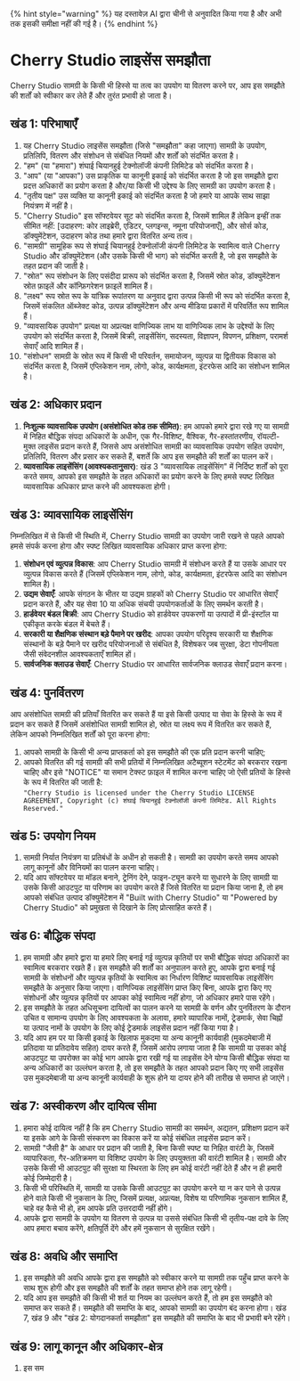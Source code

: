 
{% hint style="warning" %}
यह दस्तावेज़ AI द्वारा चीनी से अनुवादित किया गया है और अभी तक इसकी समीक्षा नहीं की गई है।
{% endhint %}

# Cherry Studio लाइसेंस समझौता

Cherry Studio सामग्री के किसी भी हिस्से या तत्व का उपयोग या वितरण करने पर, आप इस समझौते की शर्तों को स्वीकार कर लेते हैं और तुरंत प्रभावी हो जाता है।

## खंड 1: परिभाषाएँ

1. यह Cherry Studio लाइसेंस समझौता (जिसे "समझौता" कहा जाएगा) सामग्री के उपयोग, प्रतिलिपि, वितरण और संशोधन से संबंधित नियमों और शर्तों को संदर्भित करता है।
2. "हम" (या "हमारा") शंघाई चियानहुई टेक्नोलॉजी कंपनी लिमिटेड को संदर्भित करता है।
3. "आप" (या "आपका") उस प्राकृतिक या कानूनी इकाई को संदर्भित करता है जो इस समझौते द्वारा प्रदत्त अधिकारों का प्रयोग करता है और/या किसी भी उद्देश्य के लिए सामग्री का उपयोग करता है।
4. "तृतीय पक्ष" उस व्यक्ति या कानूनी इकाई को संदर्भित करता है जो हमारे या आपके साथ साझा नियंत्रण में नहीं है।
5. "Cherry Studio" इस सॉफ्टवेयर सूट को संदर्भित करता है, जिसमें शामिल हैं लेकिन इन्हीं तक सीमित नहीं: [उदाहरण: कोर लाइब्रेरी, एडिटर, प्लगइन्स, नमूना परियोजनाएँ], और सोर्स कोड, डॉक्युमेंटेशन, उदाहरण कोड तथा हमारे द्वारा वितरित अन्य तत्व।
6. "सामग्री" सामूहिक रूप से शंघाई चियानहुई टेक्नोलॉजी कंपनी लिमिटेड के स्वामित्व वाले Cherry Studio और डॉक्युमेंटेशन (और उसके किसी भी भाग) को संदर्भित करती है, जो इस समझौते के तहत प्रदान की जाती है।
7. "स्रोत" रूप संशोधन के लिए पसंदीदा प्रारूप को संदर्भित करता है, जिसमें स्रोत कोड, डॉक्युमेंटेशन स्रोत फ़ाइलें और कॉन्फ़िगरेशन फ़ाइलें शामिल हैं।
8. "लक्ष्य" रूप स्रोत रूप के यांत्रिक रूपांतरण या अनुवाद द्वारा उत्पन्न किसी भी रूप को संदर्भित करता है, जिसमें संकलित ऑब्जेक्ट कोड, उत्पन्न डॉक्युमेंटेशन और अन्य मीडिया प्रकारों में परिवर्तित रूप शामिल हैं।
9. "व्यावसायिक उपयोग" प्रत्यक्ष या अप्रत्यक्ष वाणिज्यिक लाभ या वाणिज्यिक लाभ के उद्देश्यों के लिए उपयोग को संदर्भित करता है, जिसमें बिक्री, लाइसेंसिंग, सदस्यता, विज्ञापन, विपणन, प्रशिक्षण, परामर्श सेवाएँ आदि शामिल हैं।
10. "संशोधन" सामग्री के स्रोत रूप में किसी भी परिवर्तन, समायोजन, व्युत्पन्न या द्वितीयक विकास को संदर्भित करता है, जिसमें एप्लिकेशन नाम, लोगो, कोड, कार्यक्षमता, इंटरफेस आदि का संशोधन शामिल है।

## खंड 2: अधिकार प्रदान

1. **निःशुल्क व्यावसायिक उपयोग (असंशोधित कोड तक सीमित)**: हम आपको हमारे द्वारा रखे गए या सामग्री में निहित बौद्धिक संपदा अधिकारों के अधीन, एक गैर-विशिष्ट, वैश्विक, गैर-हस्तांतरणीय, रॉयल्टी-मुक्त लाइसेंस प्रदान करते हैं, जिससे आप असंशोधित सामग्री का व्यावसायिक उपयोग सहित उपयोग, प्रतिलिपि, वितरण और प्रसार कर सकते हैं, बशर्ते कि आप इस समझौते की शर्तों का पालन करें।
2. **व्यावसायिक लाइसेंसिंग (आवश्यकतानुसार)**: खंड 3 "व्यावसायिक लाइसेंसिंग" में निर्दिष्ट शर्तों को पूरा करते समय, आपको इस समझौते के तहत अधिकारों का प्रयोग करने के लिए हमसे स्पष्ट लिखित व्यावसायिक अधिकार प्राप्त करने की आवश्यकता होगी।

## खंड 3: व्यावसायिक लाइसेंसिंग

निम्नलिखित में से किसी भी स्थिति में, Cherry Studio सामग्री का उपयोग जारी रखने से पहले आपको हमसे संपर्क करना होगा और स्पष्ट लिखित व्यावसायिक अधिकार प्राप्त करना होगा:

1. **संशोधन एवं व्युत्पन्न विकास**: आप Cherry Studio सामग्री में संशोधन करते हैं या उसके आधार पर व्युत्पन्न विकास करते हैं (जिसमें एप्लिकेशन नाम, लोगो, कोड, कार्यक्षमता, इंटरफेस आदि का संशोधन शामिल है)।
2. **उद्यम सेवाएँ**: आपके संगठन के भीतर या उद्यम ग्राहकों को Cherry Studio पर आधारित सेवाएँ प्रदान करते हैं, और यह सेवा 10 या अधिक संचयी उपयोगकर्ताओं के लिए समर्थन करती है।
3. **हार्डवेयर बंडल बिक्री**: आप Cherry Studio को हार्डवेयर उपकरणों या उत्पादों में प्री-इंस्टॉल या एकीकृत करके बंडल में बेचते हैं।
4. **सरकारी या शैक्षणिक संस्थान बड़े पैमाने पर खरीद**: आपका उपयोग परिदृश्य सरकारी या शैक्षणिक संस्थानों के बड़े पैमाने पर खरीद परियोजनाओं से संबंधित है, विशेषकर जब सुरक्षा, डेटा गोपनीयता जैसी संवेदनशील आवश्यकताएँ शामिल हों।
5. **सार्वजनिक क्लाउड सेवाएँ**: Cherry Studio पर आधारित सार्वजनिक क्लाउड सेवाएँ प्रदान करना।

## खंड 4: पुनर्वितरण

आप असंशोधित सामग्री की प्रतियाँ वितरित कर सकते हैं या इसे किसी उत्पाद या सेवा के हिस्से के रूप में प्रदान कर सकते हैं जिसमें असंशोधित सामग्री शामिल हो, स्रोत या लक्ष्य रूप में वितरित कर सकते हैं, लेकिन आपको निम्नलिखित शर्तों को पूरा करना होगा:

1. आपको सामग्री के किसी भी अन्य प्राप्तकर्ता को इस समझौते की एक प्रति प्रदान करनी चाहिए;
2. आपको वितरित की गई सामग्री की सभी प्रतियों में निम्नलिखित अटैब्यूशन स्टेटमेंट को बरकरार रखना चाहिए और इसे "NOTICE" या समान टेक्स्ट फ़ाइल में शामिल करना चाहिए जो ऐसी प्रतियों के हिस्से के रूप में वितरित की जाती है:  
   `"Cherry Studio is licensed under the Cherry Studio LICENSE AGREEMENT, Copyright (c) शंघाई चियानहुई टेक्नोलॉजी कंपनी लिमिटेड. All Rights Reserved."`

## खंड 5: उपयोग नियम

1. सामग्री निर्यात नियंत्रण या प्रतिबंधों के अधीन हो सकती है। सामग्री का उपयोग करते समय आपको लागू कानूनों और विनियमों का पालन करना चाहिए।
2. यदि आप सॉफ्टवेयर या मॉडल बनाने, ट्रेनिंग देने, फाइन-ट्यून करने या सुधारने के लिए सामग्री या उसके किसी आउटपुट या परिणाम का उपयोग करते हैं जिसे वितरित या प्रदान किया जाना है, तो हम आपको संबंधित उत्पाद डॉक्युमेंटेशन में "Built with Cherry Studio" या "Powered by Cherry Studio" को प्रमुखता से दिखाने के लिए प्रोत्साहित करते हैं।

## खंड 6: बौद्धिक संपदा

1. हम सामग्री और हमारे द्वारा या हमारे लिए बनाई गई व्युत्पन्न कृतियों पर सभी बौद्धिक संपदा अधिकारों का स्वामित्व बरकरार रखते हैं। इस समझौते की शर्तों का अनुपालन करते हुए, आपके द्वारा बनाई गई सामग्री के संशोधनों और व्युत्पन्न कृतियों के स्वामित्व का निर्धारण विशिष्ट व्यावसायिक लाइसेंसिंग समझौते के अनुसार किया जाएगा। वाणिज्यिक लाइसेंसिंग प्राप्त किए बिना, आपके द्वारा किए गए संशोधनों और व्युत्पन्न कृतियों पर आपका कोई स्वामित्व नहीं होगा, जो अधिकार हमारे पास रहेंगे।
2. इस समझौते के तहत अधिसूचना दायित्वों का पालन करने या सामग्री के वर्णन और पुनर्वितरण के दौरान उचित व सामान्य उपयोग के लिए आवश्यकता के अलावा, हमारे व्यापारिक नामों, ट्रेडमार्क, सेवा चिह्नों या उत्पाद नामों के उपयोग के लिए कोई ट्रेडमार्क लाइसेंस प्रदान नहीं किया गया है।
3. यदि आप हम पर या किसी इकाई के खिलाफ मुकदमा या अन्य कानूनी कार्यवाही (मुकदमेबाजी में प्रतिदावा या प्रतिदावेय सहित) दायर करते हैं, जिसमें आरोप लगाया जाता है कि सामग्री या उसका कोई आउटपुट या उपरोक्त का कोई भाग आपके द्वारा रखी गई या लाइसेंस देने योग्य किसी बौद्धिक संपदा या अन्य अधिकारों का उल्लंघन करता है, तो इस समझौते के तहत आपको प्रदान किए गए सभी लाइसेंस उस मुकदमेबाजी या अन्य कानूनी कार्यवाही के शुरू होने या दायर होने की तारीख से समाप्त हो जाएंगे।

## खंड 7: अस्वीकरण और दायित्व सीमा

1. हमारा कोई दायित्व नहीं है कि हम Cherry Studio सामग्री का समर्थन, अद्यतन, प्रशिक्षण प्रदान करें या इसके आगे के किसी संस्करण का विकास करें या कोई संबंधित लाइसेंस प्रदान करें।
2. सामग्री "जैसी है" के आधार पर प्रदान की जाती है, बिना किसी स्पष्ट या निहित वारंटी के, जिसमें व्यापारिकता, गैर-अतिक्रमण या विशिष्ट उपयोग के लिए उपयुक्तता की वारंटी शामिल है। सामग्री और उसके किसी भी आउटपुट की सुरक्षा या स्थिरता के लिए हम कोई वारंटी नहीं देते हैं और न ही हमारी कोई जिम्मेदारी है।
3. किसी भी परिस्थिति में, सामग्री या उसके किसी आउटपुट का उपयोग करने या न कर पाने से उत्पन्न होने वाले किसी भी नुकसान के लिए, जिसमें प्रत्यक्ष, अप्रत्यक्ष, विशेष या परिणामिक नुकसान शामिल हैं, चाहे वह कैसे भी हो, हम आपके प्रति उत्तरदायी नहीं होंगे।
4. आपके द्वारा सामग्री के उपयोग या वितरण से उत्पन्न या उससे संबंधित किसी भी तृतीय-पक्ष दावे के लिए आप हमारा बचाव करेंगे, क्षतिपूर्ति देंगे और हमें नुकसान से सुरक्षित रखेंगे।

## खंड 8: अवधि और समाप्ति

1. इस समझौते की अवधि आपके द्वारा इस समझौते को स्वीकार करने या सामग्री तक पहुँच प्राप्त करने के साथ शुरू होगी और इस समझौते की शर्तों के तहत समाप्त होने तक लागू रहेगी।
2. यदि आप इस समझौते की किसी भी शर्त या नियम का उल्लंघन करते हैं, तो हम इस समझौते को समाप्त कर सकते हैं। समझौते की समाप्ति के बाद, आपको सामग्री का उपयोग बंद करना होगा। खंड 7, खंड 9 और "खंड 2: योगदानकर्ता समझौता" इस समझौते की समाप्ति के बाद भी प्रभावी बने रहेंगे।

## खंड 9: लागू कानून और अधिकार-क्षेत्र

1. इस सम